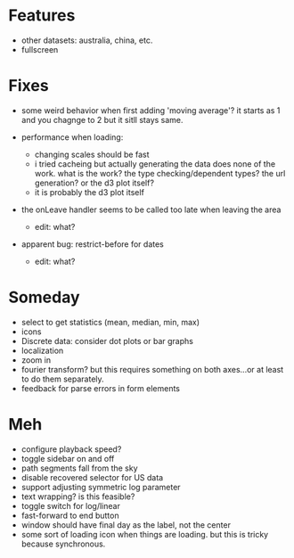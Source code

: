 
# Features

*   other datasets: australia, china, etc.
*   fullscreen

# Fixes

*   some weird behavior when first adding 'moving average'?  it starts as 1 and
    you chagnge to 2 but it sitll stays same.
*   performance when loading:
    *   changing scales should be fast
    *   i tried cacheing but actually generating the data does none of the
        work.  what is the work?  the type checking/dependent types?  the url
        generation?  or the d3 plot itself?
    *   it is probably the d3 plot itself

*   the onLeave handler seems to be called too late when leaving the area
    * edit: what?
*   apparent bug: restrict-before for dates
    * edit: what?

# Someday

*   select to get statistics (mean, median, min, max)
*   icons
*   Discrete data: consider dot plots or bar graphs
*   localization
*   zoom in
*   fourier transform?  but this requires something on both axes...or at least
    to do them separately.
*   feedback for parse errors in form elements

# Meh

*   configure playback speed?
*   toggle sidebar on and off
*   path segments fall from the sky
*   disable recovered selector for US data
*   support adjusting symmetric log parameter
*   text wrapping? is this feasible?
*   toggle switch for log/linear
*   fast-forward to end button
*   window should have final day as the label, not the center
*   some sort of loading icon when  things are loading. but this is tricky
    because synchronous.
